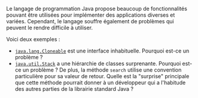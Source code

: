 Le langage de programmation Java propose beaucoup de fonctionnalités pouvant être utilisées
pour implémenter des applications diverses et variées.
Cependant, le langage souffre également de problèmes qui peuvent le rendre difficile à utiliser.

Voici deux exemples :

- [`java.lang.Cloneable`](https://docs.oracle.com/en/java/javase/17/docs/api/java.base/java/lang/Cloneable.html)
  est une interface inhabituelle. Pourquoi est-ce un problème ?
- [`java.util.Stack`](https://docs.oracle.com/en/java/javase/17/docs/api/java.base/java/util/Stack.html)
  a une hiérarchie de classes surprenante. Pourquoi est-ce un problème ?
  De plus, la méthode `search` utilise une convention particulière pour sa valeur de retour.
  Quelle est la "surprise" principale que cette méthode pourrait donner à un développeur
  qui a l'habitude des autres parties de la librairie standard Java ?

